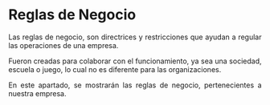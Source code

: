 # **Reglas de Negocio**

<p align= "justify">Las reglas de negocio, son directrices y restricciones que ayudan a regular las operaciones de una empresa.</p>

<p align= "justify">Fueron creadas para colaborar con el funcionamiento, ya sea una sociedad, escuela o juego, lo cual no es diferente para las organizaciones.</p>

<p align= "justify">En este apartado, se mostrarán las reglas de negocio, pertenecientes a nuestra empresa.</p>